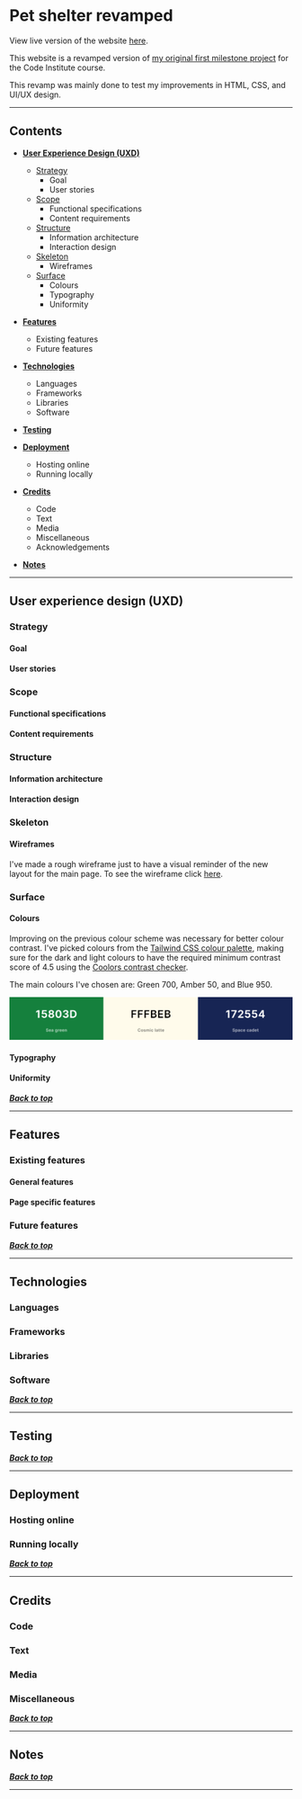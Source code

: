 # Pet shelter revamped

View live version of the website [here](placeholder).

This website is a revamped version of [my original first milestone project](https://github.com/Larkinz/pet-shelter-project) for the Code Institute course.

This revamp was mainly done to test my improvements in HTML, CSS, and UI/UX design.

---

## Contents

- [**User Experience Design (UXD)**](#user-experience-design-uxd)

  - [Strategy](#strategy)
    - Goal
    - User stories
  - [Scope](#scope)
    - Functional specifications
    - Content requirements
  - [Structure](#structure)
    - Information architecture
    - Interaction design
  - [Skeleton](#skeleton)
    - Wireframes
  - [Surface](#surface)
    - Colours
    - Typography
    - Uniformity

- [**Features**](#features)

  - Existing features
  - Future features

- [**Technologies**](#technologies)

  - Languages
  - Frameworks
  - Libraries
  - Software

- [**Testing**](#testing)

- [**Deployment**](#deployment)

  - Hosting online
  - Running locally

- [**Credits**](#credits)

  - Code
  - Text
  - Media
  - Miscellaneous
  - Acknowledgements

- [**Notes**](#notes)

---

## User experience design (UXD)

### Strategy

#### Goal

#### User stories

### Scope

#### Functional specifications

#### Content requirements

### Structure

#### Information architecture

#### Interaction design

### Skeleton

#### Wireframes

I've made a rough wireframe just to have a visual reminder of the new layout for the main page. To see the wireframe click [here](wireframes/main_layout.png).

### Surface

#### Colours

Improving on the previous colour scheme was necessary for better colour contrast. I've picked colours from the [Tailwind CSS colour palette](https://tailwindcss.com/docs/customizing-colors), making sure for the dark and light colours to have the required minimum contrast score of 4.5 using the [Coolors contrast checker](https://coolors.co/contrast-checker/fffbeb-15803d).

The main colours I've chosen are: Green 700, Amber 50, and Blue 950.

![Colour palette](wireframes/colour-palette.png)

#### Typography

#### Uniformity

**_[Back to top](#contents)_**

---

## Features

### Existing features

#### General features

#### Page specific features

### Future features

**_[Back to top](#contents)_**

---

## Technologies

### Languages

### Frameworks

### Libraries

### Software

**_[Back to top](#contents)_**

---

## Testing

**_[Back to top](#contents)_**

---

## Deployment

### Hosting online

### Running locally

**_[Back to top](#contents)_**

---

## Credits

### Code

### Text

### Media

### Miscellaneous

**_[Back to top](#contents)_**

---

## Notes

**_[Back to top](#contents)_**

---
